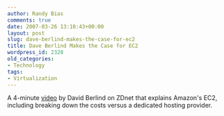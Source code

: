 ```yaml
---
author: Randy Bias
comments: true
date: 2007-03-26 13:10:43+00:00
layout: post
slug: dave-berlind-makes-the-case-for-ec2
title: Dave Berlind Makes the Case for EC2
wordpress_id: 2328
old_categories:
- Technology
tags:
- Virtualization
---
```


A 4-minute [video](http://news.zdnet.com/2036-2_22-6167254.html) by David Berlind on ZDnet that explains Amazon's EC2, including breaking down the costs versus a dedicated hosting provider.
